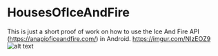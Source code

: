 # HousesOfIceAndFire

This is just a short proof of work on how to use the Ice And Fire API (https://anapioficeandfire.com/) in Android.
https://imgur.com/NIzEOZ9
![alt text](https://imgur.com/NIzEOZ9)
